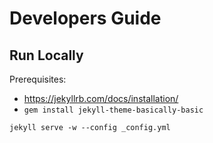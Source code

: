 # Developers Guide

## Run Locally

Prerequisites: 

* https://jekyllrb.com/docs/installation/
* `gem install jekyll-theme-basically-basic`

```
jekyll serve -w --config _config.yml
```
